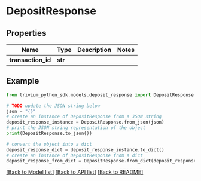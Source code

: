 # DepositResponse


## Properties

Name | Type | Description | Notes
------------ | ------------- | ------------- | -------------
**transaction_id** | **str** |  | 

## Example

```python
from trivium_python_sdk.models.deposit_response import DepositResponse

# TODO update the JSON string below
json = "{}"
# create an instance of DepositResponse from a JSON string
deposit_response_instance = DepositResponse.from_json(json)
# print the JSON string representation of the object
print(DepositResponse.to_json())

# convert the object into a dict
deposit_response_dict = deposit_response_instance.to_dict()
# create an instance of DepositResponse from a dict
deposit_response_from_dict = DepositResponse.from_dict(deposit_response_dict)
```
[[Back to Model list]](../README.md#documentation-for-models) [[Back to API list]](../README.md#documentation-for-api-endpoints) [[Back to README]](../README.md)


